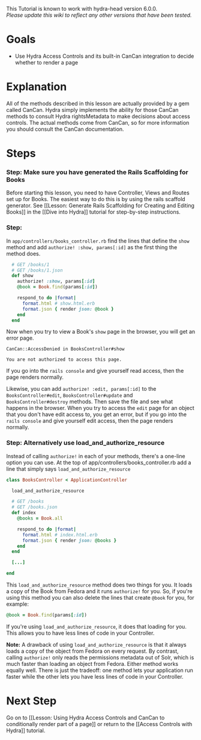 This Tutorial is known to work with hydra-head version 6.0.0.  
_Please update this wiki to reflect any other versions that have been tested._

# Goals
* Use Hydra Access Controls and its built-in CanCan integration to decide whether to render a page

# Explanation

All of the methods described in this lesson are actually provided by a gem called CanCan.  Hydra simply implements the ability for those CanCan methods to consult Hydra rightsMetadata to make decisions about access controls.  The actual methods come from CanCan, so for more information you should consult the CanCan documentation.

# Steps

### Step: Make sure you have generated the Rails Scaffolding for Books

Before starting this lesson, you need to have Controller, Views and Routes set up for Books.  The easiest way to do this is by using the rails scaffold generator.  See [[Lesson: Generate Rails Scaffolding for Creating and Editing Books]] in the [[Dive into Hydra]] tutorial for step-by-step instructions.

### Step:

In `app/controllers/books_controller.rb` find the lines that define the `show` method and add `authorize! :show, params[:id]` as the first thing the method does.

```ruby
  # GET /books/1
  # GET /books/1.json
  def show
    authorize! :show, params[:id]
    @book = Book.find(params[:id])

    respond_to do |format|
      format.html # show.html.erb
      format.json { render json: @book }
    end
  end
```

Now when you try to view a Book's `show` page in the browser, you will get an error page.

```text
CanCan::AccessDenied in BooksController#show

You are not authorized to access this page.
```

If you go into the `rails console` and give yourself read access, then the page renders normally.

Likewise, you can add `authorize! :edit, params[:id]` to the `BooksController#edit`, `BooksController#update` and `BooksController#destroy` methods.  Then save the file and see what happens in the browser. When you try to access the `edit` page for an object that you don't have edit access to, you get an error, but if you go into the `rails console` and give yourself edit access, then the page renders normally.


### Step: Alternatively use load_and_authorize_resource

Instead of calling `authorize!` in each of your methods, there's a one-line option you can use.  At the top of app/controllers/books_controller.rb add a line that simply says `load_and_authorize_resource` 
```ruby
class BooksController < ApplicationController

  load_and_authorize_resource

  # GET /books
  # GET /books.json
  def index
    @books = Book.all

    respond_to do |format|
      format.html # index.html.erb
      format.json { render json: @books }
    end
  end

  [...]

end
```

This `load_and_authorize_resource` method does two things for you.  It loads a copy of the Book from Fedora and it runs `authorize!` for you.  So, if you're using this method you can also delete the lines that create `@book` for you, for example:

```ruby
@book = Book.find(params[:id])
```

If you're using `load_and_authorize_resource`, it does that loading for you.  This allows you to have less lines of code in your Controller.

**Note:** A drawback of using `load_and_authorize_resource` is that it always loads a copy of the object from Fedora on every request.  By contrast, calling `authorize!` only reads the permissions metadata out of Solr, which is much faster than loading an object from Fedora.  Either method works equally well.  There is just the tradeoff: one method lets your application run faster while the other lets you have less lines of code in your Controller.

# Next Step
Go on to [[Lesson: Using Hydra Access Controls and CanCan to conditionally render part of a page]] or return to the [[Access Controls with Hydra]] tutorial.